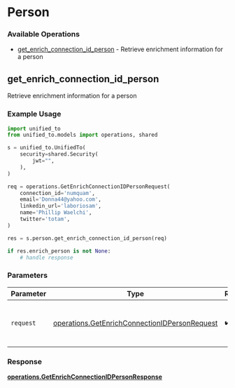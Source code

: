 # Person

### Available Operations

* [get_enrich_connection_id_person](#get_enrich_connection_id_person) - Retrieve enrichment information for a person

## get_enrich_connection_id_person

Retrieve enrichment information for a person

### Example Usage

```python
import unified_to
from unified_to.models import operations, shared

s = unified_to.UnifiedTo(
    security=shared.Security(
        jwt="",
    ),
)

req = operations.GetEnrichConnectionIDPersonRequest(
    connection_id='numquam',
    email='Donna44@yahoo.com',
    linkedin_url='laboriosam',
    name='Phillip Waelchi',
    twitter='totam',
)

res = s.person.get_enrich_connection_id_person(req)

if res.enrich_person is not None:
    # handle response
```

### Parameters

| Parameter                                                                                                      | Type                                                                                                           | Required                                                                                                       | Description                                                                                                    |
| -------------------------------------------------------------------------------------------------------------- | -------------------------------------------------------------------------------------------------------------- | -------------------------------------------------------------------------------------------------------------- | -------------------------------------------------------------------------------------------------------------- |
| `request`                                                                                                      | [operations.GetEnrichConnectionIDPersonRequest](../../models/operations/getenrichconnectionidpersonrequest.md) | :heavy_check_mark:                                                                                             | The request object to use for the request.                                                                     |


### Response

**[operations.GetEnrichConnectionIDPersonResponse](../../models/operations/getenrichconnectionidpersonresponse.md)**

